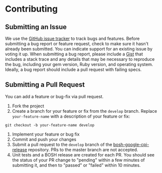 # Contributing

## Submitting an Issue
We use the [GitHub issue tracker](https://github.com/cloudfoundry-incubator/bosh-google-cpi-release/issues) to track bugs and features.
Before submitting a bug report or feature request, check to make sure it hasn't already been submitted. You can indicate
support for an existing issue by voting it up. When submitting a bug report, please include a
[Gist](http://gist.github.com/) that includes a stack trace and any details that may be necessary to reproduce the bug,
including your gem version, Ruby version, and operating system. Ideally, a bug report should include a pull request with failing specs.

## Submitting a Pull Request
You can add a feature or bug-fix via pull request.
1. Fork the project
1. Create a branch for your feature or fix from the `develop` branch. Replace `your-feature-name` with a description of your feature or fix:

  ```
  git checkout -b your-feature-name develop
  ```

1. Implement your feature or bug fix
1. Commit and push your changes
1. Submit a pull request to the `develop` branch of the [bosh-google-cpi-release] repository. PRs to the master branch are not accepted.
1. Unit tests and a BOSH release are created for each PR. You should see the status of your PR change to "pending" within a few minutes of submitting it, and then to "passed" or "failed" within 10 minutes.

[bosh-google-cpi-release]: https://github.com/cloudfoundry-incubator/bosh-google-cpi-release/

